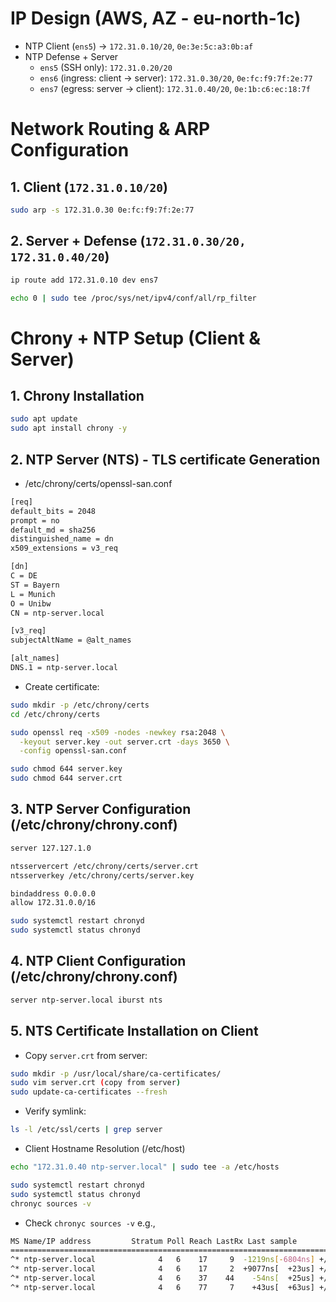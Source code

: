 # IP Design (AWS, AZ - eu-north-1c)

- NTP Client (`ens5`) → `172.31.0.10/20`, `0e:3e:5c:a3:0b:af`
- NTP Defense + Server
  - `ens5` (SSH only): `172.31.0.20/20`
  - `ens6` (ingress: client → server): `172.31.0.30/20`, `0e:fc:f9:7f:2e:77`  
  - `ens7` (egress: server → client): `172.31.0.40/20`, `0e:1b:c6:ec:18:7f`

# Network Routing & ARP Configuration

## 1. Client (`172.31.0.10/20`)
```bash
sudo arp -s 172.31.0.30 0e:fc:f9:7f:2e:77
```

## 2. Server + Defense (`172.31.0.30/20, 172.31.0.40/20`)
```bash
ip route add 172.31.0.10 dev ens7
```

```bash
echo 0 | sudo tee /proc/sys/net/ipv4/conf/all/rp_filter
```

# Chrony + NTP Setup (Client & Server)

## 1. Chrony Installation

```bash
sudo apt update
sudo apt install chrony -y
```

## 2. NTP Server (NTS) - TLS certificate Generation

- /etc/chrony/certs/openssl-san.conf

```bash
[req]
default_bits = 2048
prompt = no
default_md = sha256
distinguished_name = dn
x509_extensions = v3_req

[dn]
C = DE
ST = Bayern
L = Munich
O = Unibw
CN = ntp-server.local

[v3_req]
subjectAltName = @alt_names

[alt_names]
DNS.1 = ntp-server.local
```

- Create certificate:
  
```bash
sudo mkdir -p /etc/chrony/certs
cd /etc/chrony/certs

sudo openssl req -x509 -nodes -newkey rsa:2048 \
  -keyout server.key -out server.crt -days 3650 \
  -config openssl-san.conf
```

```bash
sudo chmod 644 server.key
sudo chmod 644 server.crt
```

## 3. NTP Server Configuration (/etc/chrony/chrony.conf)

```bash
server 127.127.1.0

ntsservercert /etc/chrony/certs/server.crt
ntsserverkey /etc/chrony/certs/server.key

bindaddress 0.0.0.0
allow 172.31.0.0/16
```

```bash
sudo systemctl restart chronyd
sudo systemctl status chronyd
```

## 4. NTP Client Configuration (/etc/chrony/chrony.conf)

```bash
server ntp-server.local iburst nts
```

## 5. NTS Certificate Installation on Client
   
- Copy ```server.crt``` from server:

```bash
sudo mkdir -p /usr/local/share/ca-certificates/
sudo vim server.crt (copy from server)
sudo update-ca-certificates --fresh
```

- Verify symlink:

```bash
ls -l /etc/ssl/certs | grep server
```
  
- Client Hostname Resolution (/etc/host)

```bash
echo "172.31.0.40 ntp-server.local" | sudo tee -a /etc/hosts
```

```bash
sudo systemctl restart chronyd
sudo systemctl status chronyd
chronyc sources -v
```

- Check `chronyc sources -v`
e.g.,
```bash
MS Name/IP address         Stratum Poll Reach LastRx Last sample               
===============================================================================
^* ntp-server.local              4   6    17     9  -1219ns[-6804ns] +/-  470us
^* ntp-server.local              4   6    17     2  +9077ns[  +23us] +/-  471us
^* ntp-server.local              4   6    37    44    -54ns[  +25us] +/-  286us
^* ntp-server.local              4   6    77     7    +43us[  +63us] +/-  347us
```
